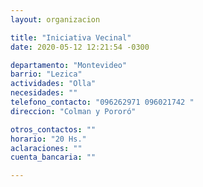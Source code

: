 ```yaml
---
layout: organizacion

title: "Iniciativa Vecinal"
date: 2020-05-12 12:21:54 -0300

departamento: "Montevideo"
barrio: "Lezica"
actividades: "Olla"
necesidades: ""
telefono_contacto: "096262971 096021742 "
direccion: "Colman y Pororó"

otros_contactos: ""
horario: "20 Hs."
aclaraciones: ""
cuenta_bancaria: ""

---
```

